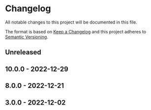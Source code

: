 # Changelog

All notable changes to this project will be documented in this file.

The format is based on [Keep a Changelog](http://keepachangelog.com/)
and this project adheres to [Semantic Versioning](http://semver.org/).

## Unreleased

## 10.0.0 - 2022-12-29

## 8.0.0 - 2022-12-21

## 3.0.0 - 2022-12-02
